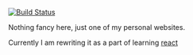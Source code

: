 [![Build Status](https://travis-ci.org/raisedadead/raisedadead.svg?branch=staging)](https://travis-ci.org/raisedadead/raisedadead)

Nothing fancy here, just one of my personal websites.

Currently I am rewriting it as  a part of learning [react](https://reactjs.org)
